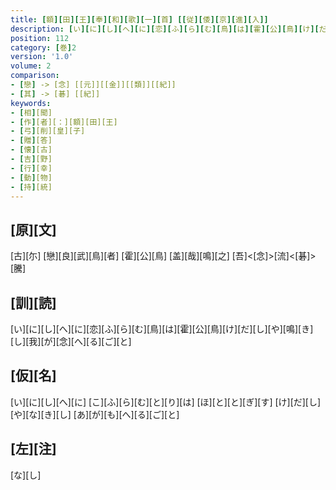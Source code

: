 ```yaml
---
title: [額][田][王][奉][和][歌][一][首] [[従][倭][京][進][入]]
description: [い][に][し][へ][に][恋][ふ][ら][む][鳥][は][霍][公][鳥][け][だ][し][や][鳴][き][し][我][が][念][へ][る][ご][と]
position: 112
category: [巻]2
version: '1.0'
volume: 2
comparison:
- [戀] -> [念] [[元]][[金]][[類]][[紀]]
- [其] -> [碁] [[紀]]
keywords:
- [相][聞]
- [作][者][：][額][田][王]
- [弓][削][皇][子]
- [贈][答]
- [懐][古]
- [吉][野]
- [行][幸]
- [動][物]
- [持][統]
---
```


## [原][文]

[古][尓] [戀][良][武][鳥][者] [霍][公][鳥] [盖][哉][鳴][之] [吾]<[念]>[流]<[碁]>[騰]

## [訓][読]

[い][に][し][へ][に][恋][ふ][ら][む][鳥][は][霍][公][鳥][け][だ][し][や][鳴][き][し][我][が][念][へ][る][ご][と]

## [仮][名]

[い][に][し][へ][に] [こ][ふ][ら][む][と][り][は] [ほ][と][と][ぎ][す] [け][だ][し][や][な][き][し] [あ][が][も][へ][る][ご][と]

## [左][注]

[な][し]
